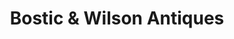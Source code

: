 ---
title: "Bostic & Wilson Antiques"
url: /fuquay-varina/bostic-and-wilson-antiques/
shop: antiques
---